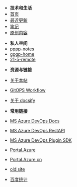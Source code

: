 - **技术和生活**
- [首页](index)
- [最近更新](c/w/2021-notes.md)
- [笔记](c/w/2021-notes.md)
- [原创内容](c/w/artilcles.md)

<!-- 

- **游戏和娱乐**
- [最近更新](c/g/2021.md)
- [笔记](c/g/2021.md)
- [原创内容](c/g/artilcles.md) 
-->


- **私人空间**
- [pppp-notes](https://github.com/limin-sites/p/tree/main/notes)
- [gpgp-home](https://github.com/limin-sites/gp)
- [21-5-remote](21-5-remote)
<!-- - [笔记](c/p/2021.md)
  - [21-5](docs/p/notes/21-5.md)
  - [21-5-remote](21-5-remote)
  - [21-6-remote](21-6-remote)
  - [21-7-remote](21-7-remote)
  - [gp](c/gp/README.md) -->


- **资源与链接**
- [关于本站](README.md)
- [GitOPS Workflow](content/GitOPSworkflow)
- [关于 docsify](docsify.md)

- **常用链接**
- [MS Azure DevOps Docs](https://docs.microsoft.com/en-us/azure/devops/?view=azure-devops)
- [MS Azure DevOps RestAPI](https://docs.microsoft.com/en-us/rest/api/azure/devops/)
- [MS Azure DevOps Plugin SDK](https://docs.microsoft.com/en-us/javascript/api/azure-devops-extension-sdk/)
- [Portal.Azure](https://portal.azure.com/)
- [Portal.Azure.cn](https://portal.azure.cn/)
- [old site](https://liminany.github.io/m/#!index.md)
- [百度统计](https://tongji.baidu.com/web/9926961/trend/latest?siteId=17009522)
<!-- - [其他]()
  - [其他](c/g-index.md) -->

<!-- - [![Twitter](/assets/img/twitter.svg)@jhildenbiddle](http://twitter.com/jhildenbiddle) -->

